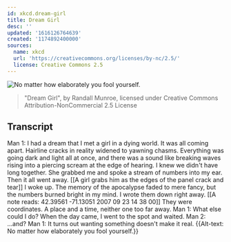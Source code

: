 ```yaml
---
id: xkcd.dream-girl
title: Dream Girl
desc: ''
updated: '1616126764639'
created: '1174892400000'
sources:
  name: xkcd
  url: 'https://creativecommons.org/licenses/by-nc/2.5/'
  license: Creative Commons 2.5
---
```

![No matter how elaborately you fool yourself.](https://imgs.xkcd.com/comics/dream_girl.png)
> "Dream Girl", by Randall Munroe, licensed under Creative Commons Attribution-NonCommercial 2.5 License

## Transcript
Man 1: I had a dream that I met a girl in a dying world.
It was all coming apart. Hairline cracks in reality widened to yawning chasms. Everything was going dark and light all at once, and there was a sound like breaking waves rising into a piercing scream at the edge of hearing. I knew we didn't have long together.
She grabbed me and spoke a stream of numbers into my ear. Then it all went away.
[[A girl grabs him as the edges of the panel crack and tear]]
I woke up. The memory of the apocalypse faded to mere fancy, but the numbers burned bright in my mind. I wrote them down right away.
[[A note reads: 42.39561  -71.13051  2007 09 23  14 38 00]]
They were coordinates. A place and a time, neither one too far away.
Man 1: What else could I do? When the day came, I went to the spot and waited.
Man 2: ...and?
Man 1: It turns out wanting something doesn't make it real.
{{Alt-text: No matter how elaborately you fool yourself.}}
